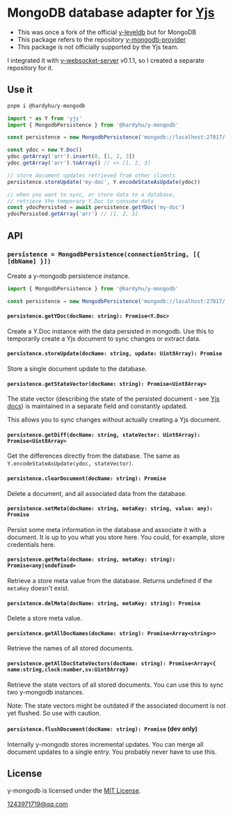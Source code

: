 # MongoDB database adapter for [Yjs](https://github.com/yjs/yjs)

- This was once a fork of the official [y-leveldb](https://github.com/yjs/y-leveldb) but for MongoDB
- This package refers to the repository [y-mongodb-provider](https://github.com/MaxNoetzold/y-mongodb-provider)
- This package is not officially supported by the Yjs team.


I integrated it with [y-websocket-server](https://github.com/yjs/y-websocket-server) v0.1.1, so I created a separate repository for it.

## Use it

```sh
pnpm i @hardyhu/y-mongodb
```

```js
import * as Y from 'yjs'
import { MongodbPersistence } from '@hardyhu/y-mongodb'

const persistence = new MongodbPersistence('mongodb://localhost:27017/')

const ydoc = new Y.Doc()
ydoc.getArray('arr').insert(0, [1, 2, 3])
ydoc.getArray('arr').toArray() // => [1, 2, 3]

// store document updates retrieved from other clients
persistence.storeUpdate('my-doc', Y.encodeStateAsUpdate(ydoc))

// when you want to sync, or store data to a database,
// retrieve the temporary Y.Doc to consume data
const ydocPersisted = await persistence.getYDoc('my-doc')
ydocPersisted.getArray('arr') // [1, 2, 3]
```

## API

### `persistence = MongodbPersistence(connectionString, [{ [dbName] }])`

Create a y-mongodb persistence instance.

```js
import { MongodbPersistence } from '@hardyhu/y-mongodb'

const persistence = new MongodbPersistence('mongodb://localhost:27017/', { dbName })
```

#### `persistence.getYDoc(docName: string): Promise<Y.Doc>`

Create a Y.Doc instance with the data persisted in mongodb. Use this to
temporarily create a Yjs document to sync changes or extract data.

#### `persistence.storeUpdate(docName: string, update: Uint8Array): Promise`

Store a single document update to the database.

#### `persistence.getStateVector(docName: string): Promise<Uint8Array>`

The state vector (describing the state of the persisted document - see
[Yjs docs](https://github.com/yjs/yjs#Document-Updates)) is maintained in a separate
field and constantly updated.

This allows you to sync changes without actually creating a Yjs document.

#### `persistence.getDiff(docName: string, stateVector: Uint8Array): Promise<Uint8Array>`

Get the differences directly from the database. The same as
`Y.encodeStateAsUpdate(ydoc, stateVector)`.

#### `persistence.clearDocument(docName: string): Promise`

Delete a document, and all associated data from the database.

#### `persistence.setMeta(docName: string, metaKey: string, value: any): Promise`

Persist some meta information in the database and associate it with a document.
It is up to you what you store here. You could, for example, store credentials
here.

#### `persistence.getMeta(docName: string, metaKey: string): Promise<any|undefined>`

Retrieve a store meta value from the database. Returns undefined if the
`metaKey` doesn't exist.

#### `persistence.delMeta(docName: string, metaKey: string): Promise`

Delete a store meta value.

#### `persistence.getAllDocNames(docName: string): Promise<Array<string>>`

Retrieve the names of all stored documents.

#### `persistence.getAllDocStateVectors(docName: string): Promise<Array<{ name:string,clock:number,sv:Uint8Array}`

Retrieve the state vectors of all stored documents. You can use this to sync
two y-mongodb instances.

Note: The state vectors might be outdated if the associated document is not
yet flushed. So use with caution.

#### `persistence.flushDocument(docName: string): Promise` (dev only)

Internally y-mongodb stores incremental updates. You can merge all document
updates to a single entry. You probably never have to use this.

## License

y-mongodb is licensed under the [MIT License](./LICENSE).

<1243971719@qq.com>
